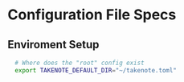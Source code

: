 # Configuration File Specs

## Enviroment Setup

```bash
  # Where does the "root" config exist
  export TAKENOTE_DEFAULT_DIR="~/takenote.toml"
```

```toml
```
